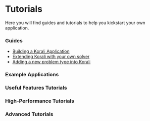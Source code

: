 # Tutorials

Here you will find guides and tutorials to help you kickstart your own application. 

### Guides

+ [Building a Korali Application](tutorials/g0-building-korali.md)
+ [Extending Korali with your own solver](tutorials/g1-adding-solver.md)
+ [Adding a new problem type into Korali](tutorials/g2-adding-problem.md)

### Example Applications

<!--- Tutorials A List --->

### Useful Features Tutorials

<!--- Tutorials B List --->

### High-Performance Tutorials

<!--- Tutorials C List --->

### Advanced Tutorials

<!--- Tutorials D List --->


